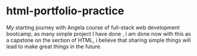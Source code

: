 # html-portfolio-practice
My starting journey with Angela course of full-stack web development bootcamp, as many simple project I have done , i am done now with this as a capstone on the section of HTML, i believe that sharing simple things will lead to make great things in the future.

